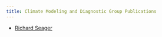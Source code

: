 ```yaml
---
title: Climate Modeling and Diagnostic Group Publications
---
```


- [Richard Seager](http://ocp-cmdg.github.io/publications/pages/Seager.htm)
